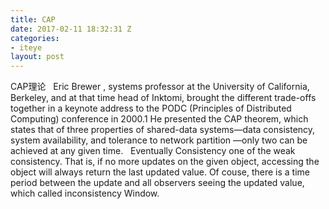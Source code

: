 ```yaml
---
title: CAP
date: 2017-02-11 18:32:31 Z
categories:
- iteye
layout: post
---
```


CAP理论   Eric Brewer , systems professor at the University of California, Berkeley, and at that time head of Inktomi, brought the different trade-offs together in a keynote address to the PODC (Principles of Distributed Computing) conference in 2000.1 He presented the CAP theorem, which states that of three properties of shared-data systems—data consistency, system availability, and tolerance to network partition —only two can be achieved at any given time.   Eventually Consistency one of the weak consistency. That is, if no more updates on the given object, accessing the object will always return the last updated value. Of couse, there is a time period between the update and all observers seeing the updated value, which called inconsistency Window.    